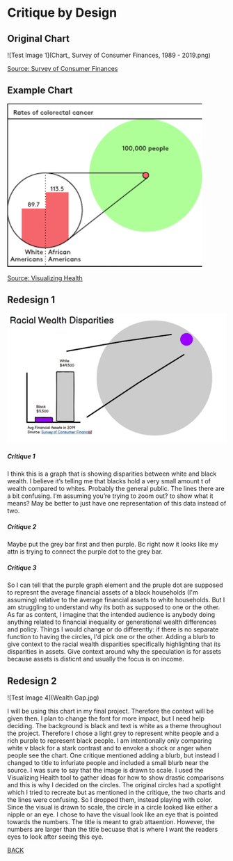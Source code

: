 # Critique by Design

## Original Chart

![Test Image 1](Chart_ Survey of Consumer Finances, 1989 - 2019.png)

[Source: Survey of Consumer Finances](https://www.federalreserve.gov/econres/scf/dataviz/scf/chart/#range:1989,2019;series:Financial_Assets;demographic:racecl4;population:1,2;units:median)



## Example Chart

![Test Image 2](Example.png)

[Source: Visualizing Health](http://www.vizhealth.org/gallery/assets/44/)



## Redesign 1
![Test Image 3](Redesign1.jfif)


##### Critique 1
   I think this is a graph that is showing disparities between white and black wealth. I believe it’s telling me that blacks hold a very small amount t of wealth compared to whites. Probably the general public. The lines there are a bit confusing. I’m assuming you’re trying to zoom out?   to show what it means? May be better to just have one representation of this data instead of two.
##### Critique 2
   Maybe put the grey bar first and then purple. Bc right now it looks like my attn is trying to connect the purple dot to the grey bar. 
##### Critique 3
   So I can tell that the purple graph element and the pruple dot are supposed to represnt the average financial assets of a black households (I'm assuming) relative to the average financial assets to white households. But I am struggling to understand why its both as supposed to one or the other. As far as content, I imagine that the intended audience is anybody doing anything related to financial inequality or generational wealth differences and policy. Things I would change or do differently: if there is no separate function to having the circles, I'd pick one or the other. Adding a blurb to give context to the racial wealth disparities specifically highlighting that its disparities in assets. Give context around why the speculation is for assets because assets is disticnt and usually the focus is on income. 
 
## Redesign 2
 
 ![Test Image 4](Wealth Gap.jpg)
 
 
 I will be using this chart in my final project. Therefore the context will be given then. I plan to change the font for more impact, but I need help deciding. The background is black and text is white as a theme throughout the project. Therefore I chose a light grey to represent white people and a rich purple to represent black people. I am intentionally only comparing white v black for a stark contrast and to envoke a shock or anger when people see the chart. One critique mentioned adding a blurb, but instead I changed to title to infuriate people and included a small blurb near the source. I was sure to say that the image is drawn to scale. I used the Visualizing Health tool to gather ideas for how to show drastic comparisons and this is why I decided on the circles. The original circles had a spotlight which I tried to recreate but as mentioned in the critique, the two charts and the lines were confusing. So I dropped them, instead playing with color. Since the visual is drawn to scale, the circle in a circle looked like either a nipple or an eye. I chose to have the visual look like an eye that is pointed towards the numbers. The title is meant to grab attaention. However, the numbers are larger than the title becuase that is where I want the readers eyes to look after seeing this eye. 
    


[BACK](/README.md)
